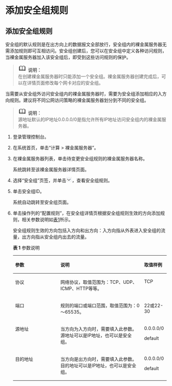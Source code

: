 # 添加安全组规则<a name="zh-cn_topic_0028313245"></a>

## 添加安全组规则<a name="section65020802162416"></a>

安全组的默认规则是在出方向上的数据报文全部放行，安全组内的裸金属服务器无需添加规则即可互相访问。安全组创建后，您可以在安全组中定义各种访问规则，当裸金属服务器加入该安全组后，即受到这些访问规则的保护。

>![](public_sys-resources/icon-note.gif) **说明：**   
>在创建裸金属服务器时只能添加一个安全组。裸金属服务器创建完成后，可以在详情页面修改每个网卡对应的安全组。  

当需要从安全组外访问安全组内的裸金属服务器时，需要为安全组添加相应的入方向规则。建议将不同公网访问策略的裸金属服务器划分到不同的安全组。

>![](public_sys-resources/icon-note.gif) **说明：**   
>源地址默认的IP地址0.0.0.0/0是指允许所有IP地址访问安全组内的裸金属服务器。  

1.  登录管理控制台。
2.  在系统首页，单击“计算 \> 裸金属服务器”。
3.  在裸金属服务器列表，单击待变更安全组规则的裸金属服务器名称。

    系统跳转至该裸金属服务器详情页面。

4.  选择“安全组”页签，并单击![](figures/5.png)，查看安全组规则。
5.  单击安全组ID。

    系统自动跳转至安全组页面。

6.  单击操作列的“配置规则”，在安全组详情页根据安全组规则生效的方向添加规则，相关参数说明如[表1](#table335513383514)所示。

    安全组规则生效的方向包括入方向和出方向：入方向指从外表进入安全组的流量，出方向指从安全组内出去的流量。

    **表 1**  参数说明

    <a name="table335513383514"></a>
    <table><thead align="left"><tr id="row203581133123514"><th class="cellrowborder" valign="top" width="29.439999999999998%" id="mcps1.2.4.1.1"><p id="p6359123319355"><a name="p6359123319355"></a><a name="p6359123319355"></a>参数</p>
    </th>
    <th class="cellrowborder" valign="top" width="54.459999999999994%" id="mcps1.2.4.1.2"><p id="p03602336359"><a name="p03602336359"></a><a name="p03602336359"></a>说明</p>
    </th>
    <th class="cellrowborder" valign="top" width="16.1%" id="mcps1.2.4.1.3"><p id="p536113334353"><a name="p536113334353"></a><a name="p536113334353"></a>取值样例</p>
    </th>
    </tr>
    </thead>
    <tbody><tr id="row73621433103510"><td class="cellrowborder" valign="top" width="29.439999999999998%" headers="mcps1.2.4.1.1 "><p id="p1236312336353"><a name="p1236312336353"></a><a name="p1236312336353"></a>协议</p>
    </td>
    <td class="cellrowborder" valign="top" width="54.459999999999994%" headers="mcps1.2.4.1.2 "><p id="p193631337352"><a name="p193631337352"></a><a name="p193631337352"></a>网络协议，取值范围为：TCP、UDP、ICMP、HTTP等等。</p>
    </td>
    <td class="cellrowborder" valign="top" width="16.1%" headers="mcps1.2.4.1.3 "><p id="p14364833153520"><a name="p14364833153520"></a><a name="p14364833153520"></a>TCP</p>
    </td>
    </tr>
    <tr id="row123671533143517"><td class="cellrowborder" valign="top" width="29.439999999999998%" headers="mcps1.2.4.1.1 "><p id="p8367133123514"><a name="p8367133123514"></a><a name="p8367133123514"></a>端口</p>
    </td>
    <td class="cellrowborder" valign="top" width="54.459999999999994%" headers="mcps1.2.4.1.2 "><p id="p2367153383514"><a name="p2367153383514"></a><a name="p2367153383514"></a>规则的端口或端口范围，取值范围为：0～65535。</p>
    </td>
    <td class="cellrowborder" valign="top" width="16.1%" headers="mcps1.2.4.1.3 "><p id="p1536873320355"><a name="p1536873320355"></a><a name="p1536873320355"></a>22或22-30</p>
    </td>
    </tr>
    <tr id="row2368183363513"><td class="cellrowborder" valign="top" width="29.439999999999998%" headers="mcps1.2.4.1.1 "><p id="p1036913339351"><a name="p1036913339351"></a><a name="p1036913339351"></a>源地址</p>
    </td>
    <td class="cellrowborder" valign="top" width="54.459999999999994%" headers="mcps1.2.4.1.2 "><p id="p5369143343516"><a name="p5369143343516"></a><a name="p5369143343516"></a>当方向为入方向时，需要填入此参数。源地址可以是IP地址，也可以是安全组。</p>
    </td>
    <td class="cellrowborder" valign="top" width="16.1%" headers="mcps1.2.4.1.3 "><p id="p537013313356"><a name="p537013313356"></a><a name="p537013313356"></a>0.0.0.0/0</p>
    <p id="p14371133333513"><a name="p14371133333513"></a><a name="p14371133333513"></a>default</p>
    </td>
    </tr>
    <tr id="row337112338359"><td class="cellrowborder" valign="top" width="29.439999999999998%" headers="mcps1.2.4.1.1 "><p id="p113725338352"><a name="p113725338352"></a><a name="p113725338352"></a>目的地址</p>
    </td>
    <td class="cellrowborder" valign="top" width="54.459999999999994%" headers="mcps1.2.4.1.2 "><p id="p137316337354"><a name="p137316337354"></a><a name="p137316337354"></a>当方向是出方向时，需要填入此参数。目的地址可以是IP地址，也可以是安全组。</p>
    </td>
    <td class="cellrowborder" valign="top" width="16.1%" headers="mcps1.2.4.1.3 "><p id="p937418336358"><a name="p937418336358"></a><a name="p937418336358"></a>0.0.0.0/0</p>
    <p id="p43759338358"><a name="p43759338358"></a><a name="p43759338358"></a>default</p>
    </td>
    </tr>
    </tbody>
    </table>


